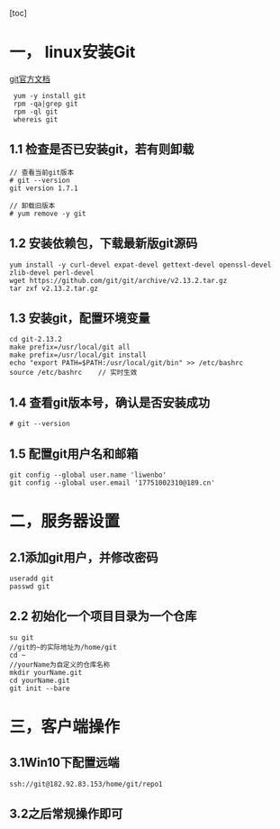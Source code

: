 [toc]

# 一， linux安装Git

[git官方文档](https://git-scm.com/book/zh/v2/%E8%B5%B7%E6%AD%A5-%E5%AE%89%E8%A3%85-Git)

~~~
 yum -y install git
 rpm -qa|grep git
 rpm -ql git
 whereis git
~~~

## 1.1 检查是否已安装git，若有则卸载

~~~
// 查看当前git版本
# git --version
git version 1.7.1

// 卸载旧版本
# yum remove -y git
~~~

## 1.2 安装依赖包，下载最新版git源码

~~~
yum install -y curl-devel expat-devel gettext-devel openssl-devel zlib-devel perl-devel
wget https://github.com/git/git/archive/v2.13.2.tar.gz
tar zxf v2.13.2.tar.gz
~~~

## 1.3 安装git，配置环境变量

~~~
cd git-2.13.2
make prefix=/usr/local/git all
make prefix=/usr/local/git install
echo "export PATH=$PATH:/usr/local/git/bin" >> /etc/bashrc
source /etc/bashrc    // 实时生效 
~~~

## 1.4 查看git版本号，确认是否安装成功

~~~
# git --version
~~~

## 1.5 配置git用户名和邮箱

~~~
git config --global user.name 'liwenbo'
git config --global user.email '17751002310@189.cn'
~~~



# 二，服务器设置

## 2.1添加git用户，并修改密码

~~~
useradd git
passwd git
~~~

## 2.2 初始化一个项目目录为一个仓库

~~~
su git
//git的~的实际地址为/home/git
cd ~
//yourName为自定义的仓库名称
mkdir yourName.git
cd yourName.git
git init --bare
~~~



# 三，客户端操作

## 3.1Win10下配置远端

~~~
ssh://git@182.92.83.153/home/git/repo1
~~~

## 3.2之后常规操作即可